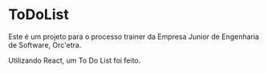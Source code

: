 # ToDoList

 Este é um projeto para o processo trainer da Empresa Junior de Engenharia de Software, Orc'etra.

 Utilizando React, um To Do List foi feito.
